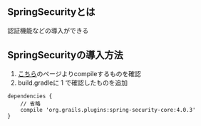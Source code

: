 ## SpringSecurityとは
認証機能などの導入ができる
## SpringSecurityの導入方法
1. [こちら](http://plugins.grails.org/plugin/grails/spring-security-core)のページよりcompileするものを確認
2. build.gradleに 1 で確認したものを追加
```
dependencies {
    // 省略
    compile 'org.grails.plugins:spring-security-core:4.0.3'
}
```
